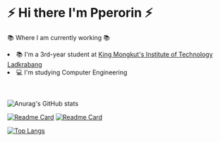 <h1>⚡ Hi there I'm Pperorin ⚡</h1>

📚 Where I am currently working 📚
<li>📚 I'm a 3rd-year student at <a href="http://kmitl.ac.th/en">King Mongkut's Institute of Technology Ladkrabang</a></li>
<li>💻 I'm studying Computer Engineering</li><br/><br/>

![Anurag's GitHub stats](https://github-readme-stats.vercel.app/api?username=pperorin&show_icons=true&theme=omni)<br/>

[![Readme Card](https://github-readme-stats.vercel.app/api/pin/?username=pperorin&repo=soft-dev&theme=omni)](https://github.com/pperorin/soft-dev)
[![Readme Card](https://github-readme-stats.vercel.app/api/pin/?username=pperorin&repo=Telecare&theme=omni)](https://github.com/pperorin/Telecare.git)<br/>

[![Top Langs](https://github-readme-stats.vercel.app/api/top-langs/?username=pperorin&layout=compact&theme=omni)](https://github.com/pperorin/pperorin)<br/>
